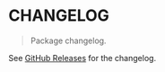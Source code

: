 # CHANGELOG

> Package changelog.

See [GitHub Releases](https://github.com/stdlib-js/assert-has-arrow-function-support/releases) for the changelog.